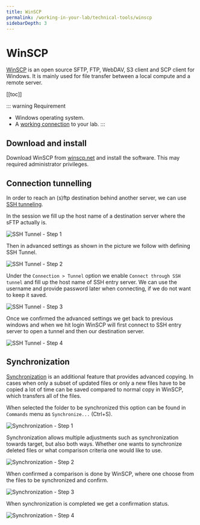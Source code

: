 ```yaml
---
title: WinSCP
permalink: /working-in-your-lab/technical-tools/winscp
sidebarDepth: 3
---
```


# WinSCP

[WinSCP](https://winscp.net/) is an open source SFTP, FTP, WebDAV, S3 client and SCP client for Windows. It is mainly used for file transfer between a local compute and a remote server.

[[toc]]

::: warning Requirement
- Windows operating system.
- A [working connection](/getting-started/) to your lab.
:::

## Download and install

Download WinSCP from [winscp.net](https://winscp.net/eng/download.php) and install the software. This may required administrator privileges.

## Connection tunnelling

In order to reach an (s)ftp destination behind another server, we can use [SSH tunneling](https://winscp.net/eng/docs/tunneling).

In the session we fill up the host name of a destination server where the sFTP actually is.

![SSH Tunnel - Step 1](./images/tunnel_1.png "SSH Tunnel - Step 1")

Then in advanced settings as shown in the picture we follow with defining SSH Tunnel.

![SSH Tunnel - Step 2](./images/tunnel_2.png "SSH Tunnel - Step 2")

Under the `Connection > Tunnel` option we enable `Connect through SSH tunnel` and fill up the host name of SSH entry server. We can use the username and provide password later when connecting, if we do not want to keep it saved.

![SSH Tunnel - Step 3](./images/tunnel_2.png "SSH Tunnel - Step 3")

Once we confirmed the advanced settings we get back to previous windows and when we hit login WinSCP will first connect to SSH entry server to open a tunnel and then our destination server.

![SSH Tunnel - Step 4](./images/tunnel_4.png "SSH Tunnel - Step 4")

## Synchronization

[Synchronization](https://winscp.net/eng/docs/task_synchronize) is an additional feature that provides advanced copying. In cases when only a subset of updated files or only a new files have to be copied a lot of time can be saved compared to normal copy in WinSCP, which transfers all of the files.

When selected the folder to be synchronized this option can be found in `Commands` menu as `Synchronize...` (Ctrl+S).

![Synchronization - Step 1](./images/sync_1.png "Synchronization - Step 1")

Synchronization allows multiple adjustments such as synchronization towards target, but also both ways. Whether one wants to synchronize deleted files or what comparison criteria one would like to use.

![Synchronization - Step 2](./images/sync_2.png "Synchronization - Step 2")

When confirmed a comparison is done by WinSCP, where one choose from the files to be synchronized and confirm.

![Synchronization - Step 3](./images/sync_3.png "Synchronization - Step 3")

When synchronization is completed we get a confirmation status.

![Synchronization - Step 4](./images/sync_4.png "Synchronization - Step 4")
